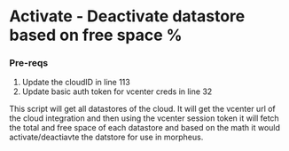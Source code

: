 # Activate - Deactivate datastore based on free space %

### Pre-reqs
1. Update the cloudID in line 113
2. Update basic auth token for vcenter creds in line 32

This script will get all datastores of the cloud. It will get the vcenter url of the cloud integration and then using the vcenter session token it will fetch the total and free space of each datastore and based on the math it would activate/deactiavte the datstore for use in morpheus.

